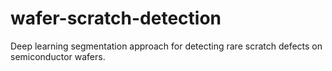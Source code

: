 # wafer-scratch-detection
Deep learning segmentation approach for detecting rare scratch defects on semiconductor wafers.
